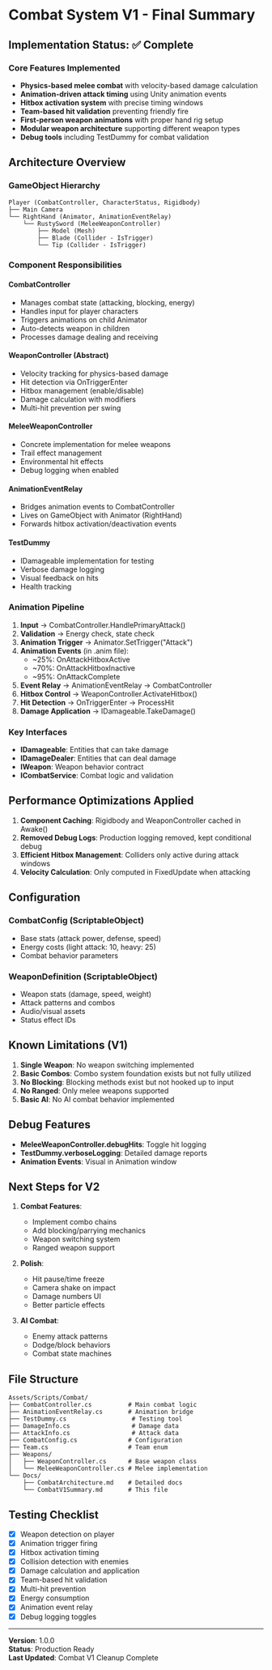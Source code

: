 # Combat System V1 - Final Summary

## Implementation Status: ✅ Complete

### Core Features Implemented
- **Physics-based melee combat** with velocity-based damage calculation
- **Animation-driven attack timing** using Unity animation events
- **Hitbox activation system** with precise timing windows
- **Team-based hit validation** preventing friendly fire
- **First-person weapon animations** with proper hand rig setup
- **Modular weapon architecture** supporting different weapon types
- **Debug tools** including TestDummy for combat validation

## Architecture Overview

### GameObject Hierarchy
```
Player (CombatController, CharacterStatus, Rigidbody)
├── Main Camera
└── RightHand (Animator, AnimationEventRelay)
    └── RustySword (MeleeWeaponController)
        ├── Model (Mesh)
        ├── Blade (Collider - IsTrigger)
        └── Tip (Collider - IsTrigger)
```

### Component Responsibilities

#### CombatController
- Manages combat state (attacking, blocking, energy)
- Handles input for player characters
- Triggers animations on child Animator
- Auto-detects weapon in children
- Processes damage dealing and receiving

#### WeaponController (Abstract)
- Velocity tracking for physics-based damage
- Hit detection via OnTriggerEnter
- Hitbox management (enable/disable)
- Damage calculation with modifiers
- Multi-hit prevention per swing

#### MeleeWeaponController
- Concrete implementation for melee weapons
- Trail effect management
- Environmental hit effects
- Debug logging when enabled

#### AnimationEventRelay
- Bridges animation events to CombatController
- Lives on GameObject with Animator (RightHand)
- Forwards hitbox activation/deactivation events

#### TestDummy
- IDamageable implementation for testing
- Verbose damage logging
- Visual feedback on hits
- Health tracking

### Animation Pipeline

1. **Input** → CombatController.HandlePrimaryAttack()
2. **Validation** → Energy check, state check
3. **Animation Trigger** → Animator.SetTrigger("Attack")
4. **Animation Events** (in .anim file):
   - ~25%: OnAttackHitboxActive
   - ~70%: OnAttackHitboxInactive
   - ~95%: OnAttackComplete
5. **Event Relay** → AnimationEventRelay → CombatController
6. **Hitbox Control** → WeaponController.ActivateHitbox()
7. **Hit Detection** → OnTriggerEnter → ProcessHit
8. **Damage Application** → IDamageable.TakeDamage()

### Key Interfaces

- **IDamageable**: Entities that can take damage
- **IDamageDealer**: Entities that can deal damage
- **IWeapon**: Weapon behavior contract
- **ICombatService**: Combat logic and validation

## Performance Optimizations Applied

1. **Component Caching**: Rigidbody and WeaponController cached in Awake()
2. **Removed Debug Logs**: Production logging removed, kept conditional debug
3. **Efficient Hitbox Management**: Colliders only active during attack windows
4. **Velocity Calculation**: Only computed in FixedUpdate when attacking

## Configuration

### CombatConfig (ScriptableObject)
- Base stats (attack power, defense, speed)
- Energy costs (light attack: 10, heavy: 25)
- Combat behavior parameters

### WeaponDefinition (ScriptableObject)
- Weapon stats (damage, speed, weight)
- Attack patterns and combos
- Audio/visual assets
- Status effect IDs

## Known Limitations (V1)

1. **Single Weapon**: No weapon switching implemented
2. **Basic Combos**: Combo system foundation exists but not fully utilized
3. **No Blocking**: Blocking methods exist but not hooked up to input
4. **No Ranged**: Only melee weapons supported
5. **Basic AI**: No AI combat behavior implemented

## Debug Features

- **MeleeWeaponController.debugHits**: Toggle hit logging
- **TestDummy.verboseLogging**: Detailed damage reports
- **Animation Events**: Visual in Animation window

## Next Steps for V2

1. **Combat Features**:
   - Implement combo chains
   - Add blocking/parrying mechanics
   - Weapon switching system
   - Ranged weapon support

2. **Polish**:
   - Hit pause/time freeze
   - Camera shake on impact
   - Damage numbers UI
   - Better particle effects

3. **AI Combat**:
   - Enemy attack patterns
   - Dodge/block behaviors
   - Combat state machines

## File Structure

```
Assets/Scripts/Combat/
├── CombatController.cs          # Main combat logic
├── AnimationEventRelay.cs       # Animation bridge
├── TestDummy.cs                  # Testing tool
├── DamageInfo.cs                 # Damage data
├── AttackInfo.cs                 # Attack data
├── CombatConfig.cs              # Configuration
├── Team.cs                      # Team enum
├── Weapons/
│   ├── WeaponController.cs      # Base weapon class
│   └── MeleeWeaponController.cs # Melee implementation
└── Docs/
    ├── CombatArchitecture.md    # Detailed docs
    └── CombatV1Summary.md       # This file
```

## Testing Checklist

- [x] Weapon detection on player
- [x] Animation trigger firing
- [x] Hitbox activation timing
- [x] Collision detection with enemies
- [x] Damage calculation and application
- [x] Team-based hit validation
- [x] Multi-hit prevention
- [x] Energy consumption
- [x] Animation event relay
- [x] Debug logging toggles

---

**Version**: 1.0.0  
**Status**: Production Ready  
**Last Updated**: Combat V1 Cleanup Complete